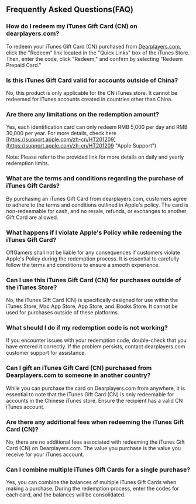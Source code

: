 ## Frequently Asked Questions(FAQ)

### How do I redeem my iTunes Gift Card (CN) on dearplayers.com?
To redeem your iTunes Gift Card (CN) purchased from [Dearplayers.com](https://www.dearplayers.com/{{channel}}/products/itunes-gift-card-cn "iTunes Gift Card (CN) on Dearplayers.com"), click the "Redeem" link located in the "Quick Links" box of the iTunes Store. Then, enter the code, click "Redeem," and confirm by selecting "Redeem Prepaid Card."

### Is this iTunes Gift Card valid for accounts outside of China?
No, this product is only applicable for the CN iTunes store. It cannot be redeemed for iTunes accounts created in countries other than China.

### Are there any limitations on the redemption amount?
Yes, each identification card can only redeem RMB 5,000 per day and RMB 30,000 per year. For more details, check here [https://support.apple.com/zh-cn/HT201209](https://support.apple.com/zh-cn/HT201209 "Apple Support")

Note: Please refer to the provided link for more details on daily and yearly redemption limits.

### What are the terms and conditions regarding the purchase of iTunes Gift Cards?
By purchasing an iTunes Gift Card from dearplayers.com, customers agree to adhere to the terms and conditions outlined in Apple's policy. The card is non-redeemable for cash, and no resale, refunds, or exchanges to another Gift Card are allowed.

### What happens if I violate Apple's Policy while redeeming the iTunes Gift Card?
OffGamers shall not be liable for any consequences if customers violate Apple's Policy during the redemption process. It is essential to carefully follow the terms and conditions to ensure a smooth experience.

### Can I use this iTunes Gift Card (CN) for purchases outside of the iTunes Store?
No, the iTunes Gift Card (CN) is specifically designed for use within the iTunes Store, Mac App Store, App Store, and iBooks Store. It cannot be used for purchases outside of these platforms.

### What should I do if my redemption code is not working?
If you encounter issues with your redemption code, double-check that you have entered it correctly. If the problem persists, contact dearplayers.com customer support for assistance.

### Can I gift an iTunes Gift Card (CN) purchased from Dearplayers.com to someone in another country?
While you can purchase the card on Dearplayers.com from anywhere, it is essential to note that the iTunes Gift Card (CN) is only redeemable for accounts in the Chinese iTunes store. Ensure the recipient has a valid CN iTunes account.

### Are there any additional fees when redeeming the iTunes Gift Card (CN)?
No, there are no additional fees associated with redeeming the iTunes Gift Card (CN) on Dearplayers.com. The value you purchase is the value you receive for your iTunes account.

### Can I combine multiple iTunes Gift Cards for a single purchase?
Yes, you can combine the balances of multiple iTunes Gift Cards when making a purchase. During the redemption process, enter the codes for each card, and the balances will be consolidated.
